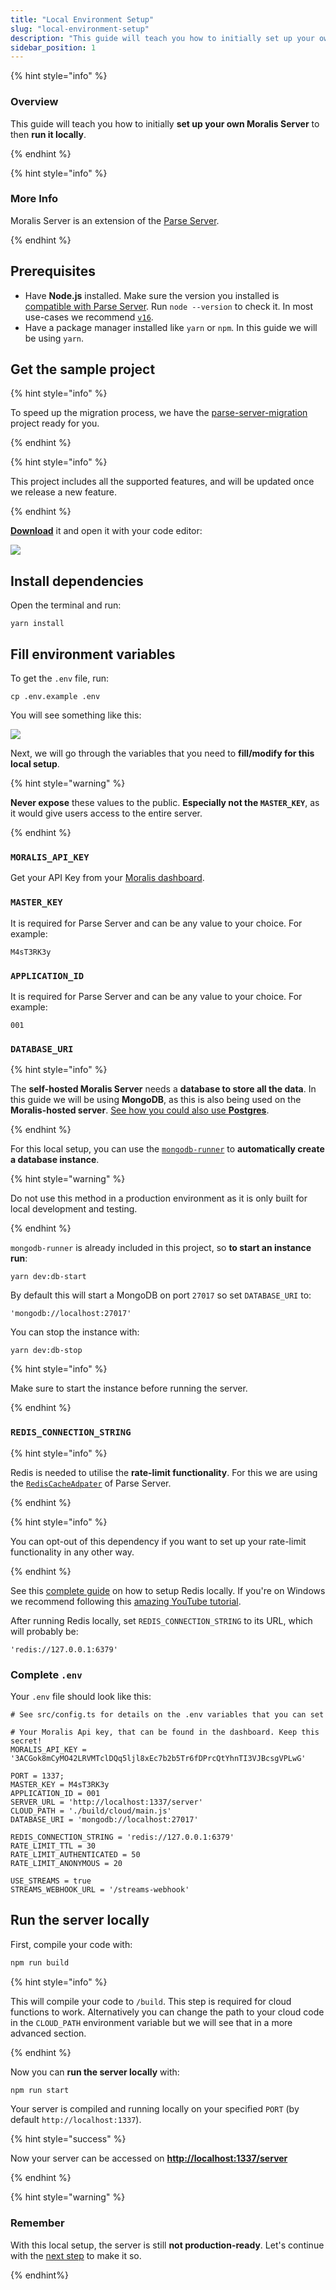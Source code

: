 ```yaml
---
title: "Local Environment Setup"
slug: "local-environment-setup"
description: "This guide will teach you how to initially set up your own Moralis Server to then run it locally"
sidebar_position: 1
---
```


{% hint style="info" %}

### Overview

This guide will teach you how to initially **set up your own Moralis Server** to then **run it locally**.

{% endhint %}

{% hint style="info" %}

### More Info

Moralis Server is an extension of the [Parse Server](https://github.com/parse-community/parse-server).

{% endhint %}

## Prerequisites

- Have **Node.js** installed. Make sure the version you installed is [compatible with Parse Server](https://github.com/parse-community/parse-server#compatibility). Run `node --version` to check it. In most use-cases we recommend [`v16`](https://nodejs.org/en/blog/release/v16.14.2/).
- Have a package manager installed like `yarn` or `npm`. In this guide we will be using `yarn`.

## Get the sample project

{% hint style="info" %}

To speed up the migration process, we have the [parse-server-migration](https://github.com/MoralisWeb3/Moralis-JS-SDK/tree/main/demos/parse-server-migration) project ready for you.

{% endhint %}

{% hint style="info" %}

This project includes all the supported features, and will be updated once we release a new feature.

{% endhint %}

[**Download**](https://moralisweb3.github.io/Moralis-JS-SDK/downloads/parse-server-migration.zip) it and open it with your code editor:

![](/img/content/self-hosting-1.webp)

## Install dependencies

Open the terminal and run:

```shell
yarn install
```

## Fill environment variables

To get the `.env` file, run:

```shell
cp .env.example .env
```

You will see something like this:

![](/img/content/self-hosting-2.webp)

Next, we will go through the variables that you need to **fill/modify for this local setup**.

{% hint style="warning" %}

**Never expose** these values to the public. **Especially not the `MASTER_KEY`**, as it would give users access to the entire server.

{% endhint %}

### `MORALIS_API_KEY`

Get your API Key from your [Moralis dashboard](https://admin.moralis.io/web3apis).

### `MASTER_KEY`

It is required for Parse Server and can be any value to your choice. For example:

```shell
M4sT3RK3y
```

### `APPLICATION_ID`

It is required for Parse Server and can be any value to your choice. For example:

```shell
001
```

### `DATABASE_URI`

{% hint style="info" %}

The **self-hosted Moralis Server** needs a **database to store all the data**. In this guide we will be using **MongoDB**, as this is also being used on the **Moralis-hosted server**. [See how you could also use **Postgres**](https://docs.parseplatform.org/parse-server/guide/#database).

{% endhint %}

For this local setup, you can use the [`mongodb-runner`](https://github.com/mongodb-js/runner) to **automatically create a database instance**.

{% hint style="warning" %}

Do not use this method in a production environment as it is only built for local development and testing.

{% endhint %}

`mongodb-runner` is already included in this project, so **to start an instance run**:

```shell
yarn dev:db-start
```

By default this will start a MongoDB on port `27017` so set `DATABASE_URI` to:

```shell
'mongodb://localhost:27017'
```

You can stop the instance with:

```shell
yarn dev:db-stop
```

{% hint style="info" %}

Make sure to start the instance before running the server.

{% endhint %}

### `REDIS_CONNECTION_STRING`

{% hint style="info" %}

Redis is needed to utilise the **rate-limit functionality**. For this we are using the [`RedisCacheAdpater`](https://docs.parseplatform.org/parse-server/guide/#rediscacheadapter) of Parse Server.

{% endhint %}

{% hint style="info" %}

You can opt-out of this dependency if you want to set up your rate-limit functionality in any other way.

{% endhint %}

See this [complete guide](https://redis.io/docs/getting-started) on how to setup Redis locally. If you're on Windows we recommend following this [amazing YouTube tutorial](https://www.youtube.com/watch?v=_nFwPTHOMIY).

After running Redis locally, set `REDIS_CONNECTION_STRING` to its URL, which will probably be:

```shell
'redis://127.0.0.1:6379'
```

### Complete `.env`

Your `.env` file should look like this:

```shell
# See src/config.ts for details on the .env variables that you can set

# Your Moralis Api key, that can be found in the dashboard. Keep this secret!
MORALIS_API_KEY = '3ACGok8mCyMO42LRVMTclDQq5ljl8xEc7b2b5Tr6fDPrcQtYhnTI3VJBcsgVPLwG'

PORT = 1337;
MASTER_KEY = M4sT3RK3y
APPLICATION_ID = 001
SERVER_URL = 'http://localhost:1337/server'
CLOUD_PATH = './build/cloud/main.js'
DATABASE_URI = 'mongodb://localhost:27017'

REDIS_CONNECTION_STRING = 'redis://127.0.0.1:6379'
RATE_LIMIT_TTL = 30
RATE_LIMIT_AUTHENTICATED = 50
RATE_LIMIT_ANONYMOUS = 20

USE_STREAMS = true
STREAMS_WEBHOOK_URL = '/streams-webhook'
```

## Run the server locally

First, compile your code with:

```bash npm2yarn
npm run build
```

{% hint style="info" %}

This will compile your code to `/build`. This step is required for cloud functions to work. Alternatively you can change the path to your cloud code in the `CLOUD_PATH` environment variable but we will see that in a more advanced section.

{% endhint %}

Now you can **run the server locally** with:

```bash npm2yarn
npm run start
```

Your server is compiled and running locally on your specified `PORT` (by default `http://localhost:1337`).

{% hint style="success" %}

Now your server can be accessed on **[http://localhost:1337/server](http://localhost:1337/server)**

{% endhint %}

{% hint style="warning" %}

### Remember

With this local setup, the server is still **not production-ready**. Let's continue with the [next step](https://v1docs.moralis.io/moralis-dapp/getting-started/self-hosting-moralis-server/production-environment-setup) to make it so.

{% endhint%}
